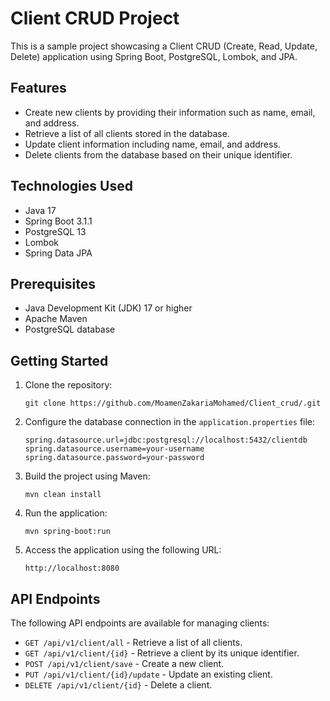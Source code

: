 
# Client CRUD Project

This is a sample project showcasing a Client CRUD (Create, Read, Update, Delete) application using Spring Boot, PostgreSQL, Lombok, and JPA.

## Features

- Create new clients by providing their information such as name, email, and address.
- Retrieve a list of all clients stored in the database.
- Update client information including name, email, and address.
- Delete clients from the database based on their unique identifier.

## Technologies Used

- Java 17
- Spring Boot 3.1.1
- PostgreSQL 13
- Lombok
- Spring Data JPA

## Prerequisites

- Java Development Kit (JDK) 17 or higher
- Apache Maven
- PostgreSQL database

## Getting Started

1. Clone the repository:
   ```
   git clone https://github.com/MoamenZakariaMohamed/Client_crud/.git
   ```

2. Configure the database connection in the `application.properties` file:
   ```
   spring.datasource.url=jdbc:postgresql://localhost:5432/clientdb
   spring.datasource.username=your-username
   spring.datasource.password=your-password
   ```

3. Build the project using Maven:
   ```
   mvn clean install
   ```

4. Run the application:
   ```
   mvn spring-boot:run
   ```

5. Access the application using the following URL:
   ```
   http://localhost:8080
   ```

## API Endpoints

The following API endpoints are available for managing clients:

- `GET /api/v1/client/all` - Retrieve a list of all clients.
- `GET /api/v1/client/{id}` - Retrieve a client by its unique identifier.
- `POST /api/v1/client/save` - Create a new client.
- `PUT /api/v1/client/{id}/update` - Update an existing client.
- `DELETE /api/v1/client/{id}` - Delete a client.

